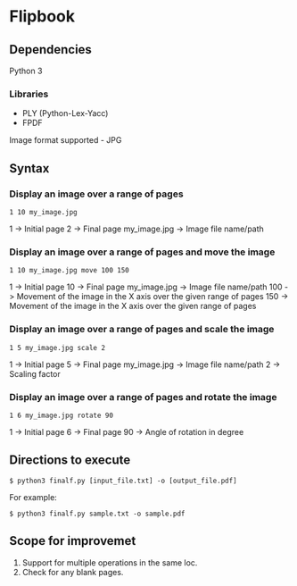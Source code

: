 # Flipbook

## Dependencies

Python 3

### Libraries
* PLY (Python-Lex-Yacc)
* FPDF

Image format supported - JPG

## Syntax

### Display an image over a range of pages

```
1 10 my_image.jpg
```
1 -> Initial page
2 -> Final page
my_image.jpg -> Image file name/path

### Display an image over a range of pages and move the image
```
1 10 my_image.jpg move 100 150
```
1 -> Initial page
10 -> Final page 
my_image.jpg -> Image file name/path
100 -> Movement of the image in the X axis over the given range of pages
150 -> Movement of the image in the X axis over the given range of pages

### Display an image over a range of pages and scale the image
```
1 5 my_image.jpg scale 2
```
1 -> Initial page
5 -> Final page
my_image.jpg -> Image file name/path
2 -> Scaling factor

### Display an image over a range of pages and rotate the image
```
1 6 my_image.jpg rotate 90 
```
1 -> Initial page
6 -> Final page
90 -> Angle of rotation in degree

## Directions to execute

```
$ python3 finalf.py [input_file.txt] -o [output_file.pdf]
```

For example:

```
$ python3 finalf.py sample.txt -o sample.pdf
```

## Scope for improvemet

1. Support for multiple operations in the same loc.
2. Check for any blank pages.
